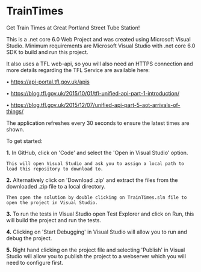 # TrainTimes
Get Train Times at Great Portland Street Tube Station!

This is a .net core 6.0 Web Project and was created using Microsoft Visual Studio.
Minimum requirements are Microsoft Visual Studio with .net core 6.0 SDK to build and run this project.

It also uses a TFL web-api, so you will also need an HTTPS connection and more details regarding the TFL Service are available here:

•	https://api-portal.tfl.gov.uk/apis

•	https://blog.tfl.gov.uk/2015/10/01/tfl-unified-api-part-1-introduction/

•	https://blog.tfl.gov.uk/2015/12/07/unified-api-part-5-aot-arrivals-of-things/

The application refreshes every 30 seconds to ensure the latest times are shown.

To get started:

<b>1.</b> In GitHub, click on 'Code' and select the 'Open in Visual Studio' option.

    This will open Visual Studio and ask you to assign a local path to load this repository to download to.


<b>2.</b> Alternatively click on 'Download .zip' and extract the files from the downloaded .zip file to a local directory.

    Then open the solution by double clicking on TrainTimes.sln file to open the project in Visual Studio.


<b>3.</b> To run the tests in Visual Studio open Test Explorer and click on Run, this will build the project and run the tests.


<b>4.</b> Clicking on 'Start Debugging' in Visual Studio will allow you to run and debug the project.


<b>5.</b> Right hand clicking on the project file and selecting 'Publish' in Visual Studio will allow you to publish the project to a webserver which you will need to configure first.
